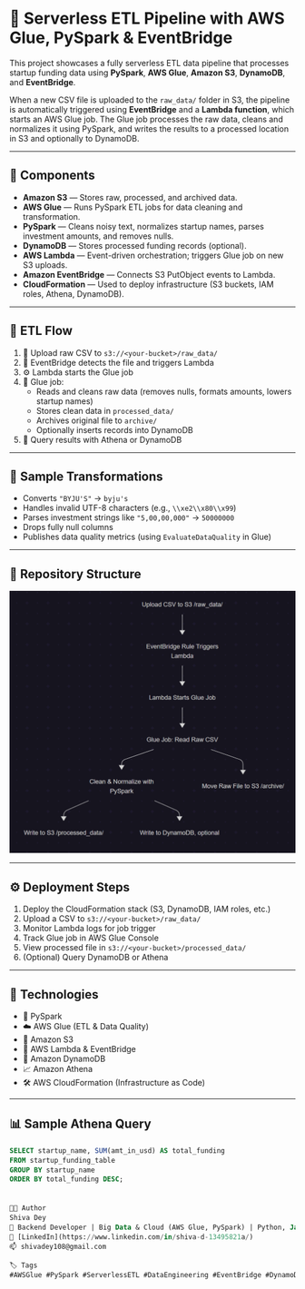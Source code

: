 # 🚀 Serverless ETL Pipeline with AWS Glue, PySpark & EventBridge

This project showcases a fully serverless ETL data pipeline that processes startup funding data using **PySpark**, **AWS Glue**, **Amazon S3**, **DynamoDB**, and **EventBridge**.

When a new CSV file is uploaded to the `raw_data/` folder in S3, the pipeline is automatically triggered using **EventBridge** and a **Lambda function**, which starts an AWS Glue job. The Glue job processes the raw data, cleans and normalizes it using PySpark, and writes the results to a processed location in S3 and optionally to DynamoDB.

---

## 🧩 Components

- **Amazon S3** — Stores raw, processed, and archived data.
- **AWS Glue** — Runs PySpark ETL jobs for data cleaning and transformation.
- **PySpark** — Cleans noisy text, normalizes startup names, parses investment amounts, and removes nulls.
- **DynamoDB** — Stores processed funding records (optional).
- **AWS Lambda** — Event-driven orchestration; triggers Glue job on new S3 uploads.
- **Amazon EventBridge** — Connects S3 PutObject events to Lambda.
- **CloudFormation** — Used to deploy infrastructure (S3 buckets, IAM roles, Athena, DynamoDB).

---

## 🔁 ETL Flow

1. 🚚 Upload raw CSV to `s3://<your-bucket>/raw_data/`
2. 🔔 EventBridge detects the file and triggers Lambda
3. ⚙️ Lambda starts the Glue job
4. 🧹 Glue job:
   - Reads and cleans raw data (removes nulls, formats amounts, lowers startup names)
   - Stores clean data in `processed_data/`
   - Archives original file to `archive/`
   - Optionally inserts records into DynamoDB
5. 🔎 Query results with Athena or DynamoDB

---

## 🧪 Sample Transformations

- Converts `"BYJU'S"` → `byju's`
- Handles invalid UTF-8 characters (e.g., `\\xe2\\x80\\x99`)
- Parses investment strings like `"5,00,00,000"` → `50000000`
- Drops fully null columns
- Publishes data quality metrics (using `EvaluateDataQuality` in Glue)

---

## 📁 Repository Structure

![ETL Pipeline Flow](images/flow_diagram.png)

---

## ⚙️ Deployment Steps

1. Deploy the CloudFormation stack (S3, DynamoDB, IAM roles, etc.)
2. Upload a CSV to `s3://<your-bucket>/raw_data/`
3. Monitor Lambda logs for job trigger
4. Track Glue job in AWS Glue Console
5. View processed file in `s3://<your-bucket>/processed_data/`
6. (Optional) Query DynamoDB or Athena

---

## 🔧 Technologies

- 🐍 PySpark
- ☁️ AWS Glue (ETL & Data Quality)
- 💾 Amazon S3
- 🔁 AWS Lambda & EventBridge
- 🧾 Amazon DynamoDB
- 📈 Amazon Athena
- 🛠️ AWS CloudFormation (Infrastructure as Code)

---

## 📊 Sample Athena Query

```sql
SELECT startup_name, SUM(amt_in_usd) AS total_funding
FROM startup_funding_table
GROUP BY startup_name
ORDER BY total_funding DESC;


👨‍💻 Author
Shiva Dey
🧠 Backend Developer | Big Data & Cloud (AWS Glue, PySpark) | Python, Java | Full-Stack on the Rise ⚛️
🔗 [LinkedIn](https://www.linkedin.com/in/shiva-d-13495821a/)
📫 shivadey108@gmail.com

🏷️ Tags
#AWSGlue #PySpark #ServerlessETL #DataEngineering #EventBridge #DynamoDB #Lambda #S3 #CloudFormation

